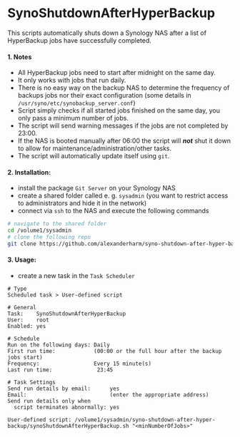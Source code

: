 # SynoShutdownAfterHyperBackup

This scripts automatically shuts down a Synology NAS after a list of HyperBackup jobs have successfully completed.

#### 1. Notes

- All HyperBackup jobs need to start after midnight on the same day.
- It only works with jobs that run daily.
- There is no easy way on the backup NAS to determine the frequency of backups jobs nor their exact configuration (some details in `/usr/syno/etc/synobackup_server.conf`)
- Script simply checks if all started jobs finished on the same day, you only pass a minimum number of jobs.
- The script will send warning messages if the jobs are not completed by 23:00.
- If the NAS is booted manually after 06:00 the script will ***not*** shut it down to allow for maintenance/administration/other tasks.
- The script will automatically update itself using `git`.


#### 2. Installation:

- install the package `Git Server` on your Synology NAS
- create a shared folder called e. g. `sysadmin` (you want to restrict access to administrators and hide it in the network)
- connect via `ssh` to the NAS and execute the following commands

```bash
# navigate to the shared folder
cd /volume1/sysadmin
# clone the following repo
git clone https://github.com/alexanderharm/syno-shutdown-after-hyper-backup
```

#### 3. Usage:

- create a new task in the `Task Scheduler`

```
# Type
Scheduled task > User-defined script

# General
Task:    SynoShutdownAfterHyperBackup
User:    root
Enabled: yes

# Schedule
Run on the following days: Daily
First run time:            (00:00 or the full hour after the backup jobs start)
Frequency:                 Every 15 minute(s)
Last run time:				23:45

# Task Settings
Send run details by email:      yes
Email:                          (enter the appropriate address)
Send run details only when
  script terminates abnormally: yes
  
User-defined script: /volume1/sysadmin/syno-shutdown-after-hyper-backup/synoShutdownAfterHyperBackup.sh "<minNumberOfJobs>"
```
